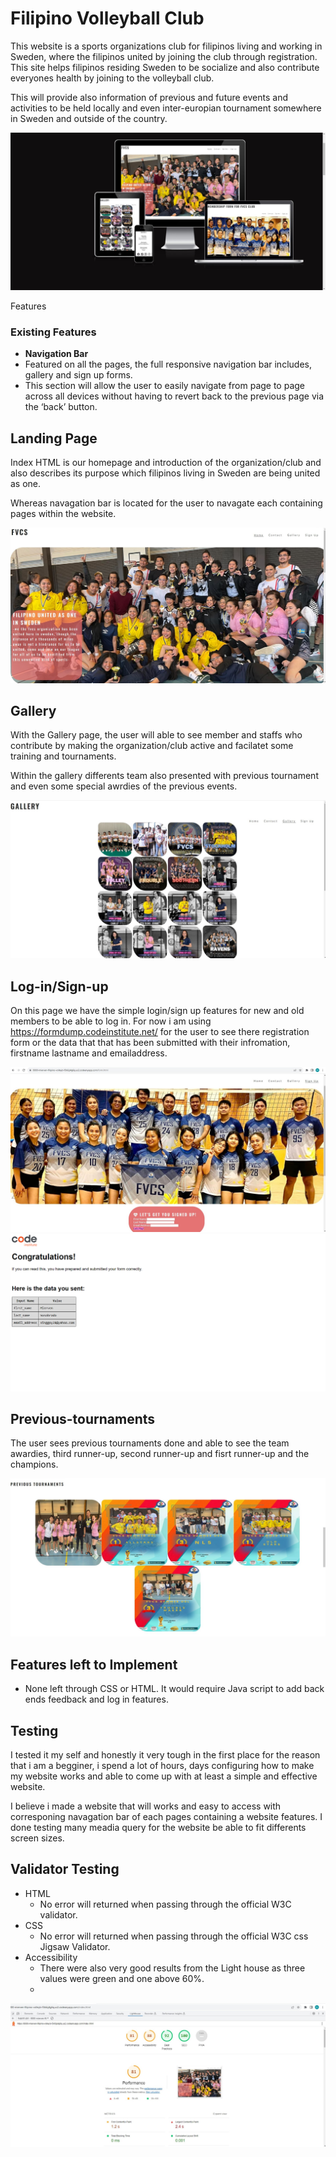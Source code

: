 # Filipino Volleyball Club

This website is a sports organizations club for filipinos living and working in Sweden, where the filipinos united by joining the club through registration. This site helps filipinos residing Sweden to be socialize and also contribute everyones health by joining to the volleyball club.

This will provide also information of previous and future events and activities to be held locally and even inter-europian tournament somewhere in Sweden and outside of the country.

![Responsice Mockup](doc/responsiv.jpg)

Features

### Existing Features

- __Navigation Bar__
- Featured on all the pages, the full responsive navigation bar includes, gallery and sign up forms.
- This section will allow the user to easily navigate from page to page across all devices without having to revert back to the previous page via the ‘back’ button.

## __Landing Page__

Index HTML is our homepage and introduction of the organization/club and also describes its purpose which filipinos  living in Sweden are being united as one. 

Whereas navagation bar is located for the user to navagate each containing pages within the website.

![Index](doc/landing.jpg)

## __Gallery__

With the Gallery page, the user will able to see member and staffs who contribute by making the organization/club active and facilatet some training and tournaments. 

Within the gallery differents team also presented with previous tournament and even some special awrdies of the previous events. 

![Gallery](doc/galleries.jpg)

## __Log-in/Sign-up__

On this page we have the simple login/sign up features for new and old members to be able to log in. For now i am using <https://formdump.codeinstitute.net/> for the user to see there registration form or the data that that has been submitted with their infromation, firstname lastname and emailaddress.

![sign up](doc/sign-up.jpg)
![Form submitted](doc/form-submitted-data.png)

## __Previous-tournaments__

The user sees previous tournaments done and able to see the team awardies, third runner-up, second runner-up and fisrt runner-up and the champions.

![Tournaments](doc/previous-tournaments.jpg)

## __Features left to Implement__

- None left through CSS or HTML. It would require Java script to add back ends feedback and log in features.


## __Testing__

I tested it my self and honestly it very tough in the first place for the reason that i am a begginer, i spend a lot of hours, days configuring how to make my website works and able to come up with at least a simple and effective website.

I believe i made a website that will works and easy to access with corresponing navagation bar of each pages containing a website features. I done testing many meadia query for the website be able to fit differents screen sizes. 

 

## Validator Testing

- HTML
  - No error will returned when passing through the official W3C validator.
- CSS
  - No error will returned when passing through the official W3C css Jigsaw Validator.
- Accessibility
  - There were also very good results from the Light house as three values were green and one above 60%.
  - 
![Light house](doc/lighthouse.jpg)
